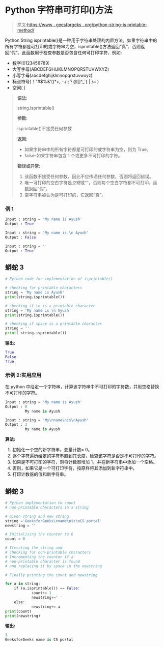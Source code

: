 # Python 字符串可打印()方法

> 原文:[https://www . geesforgeks . org/python-string-is printable-method/](https://www.geeksforgeeks.org/python-string-isprintable-method/)

Python String isprintable()是一种用于字符串处理的内置方法。如果字符串中的所有字符都是可打印的或字符串为空，isprintable()方法返回“真”，否则返回“假”。此函数用于检查参数是否包含任何可打印字符，例如:

*   数字(0123456789)
*   大写字母(ABCDEFGHIJKLMNOPQRSTUVWXYZ)
*   小写字母(abcdefghijklmnopqrstuvwxyz)
*   标点符号(！"#$%&'()*+, -./:;？@[\]^_`{ | }~ )
*   空间( )

> **语法:**
> 
> string.isprintable()
> 
> **参数:**
> 
> isprintable()不接受任何参数
> 
> **返回:**
> 
> *   如果字符串中的所有字符都是可打印的或字符串为空，则为 True。
> *   false–如果字符串包含 1 个或更多不可打印的字符。
> 
> **错误或异常:**
> 
> 1.  该函数不接受任何参数，因此不应传递任何参数，否则将返回错误。
> 2.  唯一可打印的空白字符是*空格*或“”，否则每个空白字符都不可打印，函数返回“假”。
> 3.  空字符串被认为是可打印的，它返回“真”。

### 例 1

```py
Input : string = 'My name is Ayush'
Output : True

Input : string = 'My name is \n Ayush'
Output : False

Input : string = ''
Output : True
```

## 蟒蛇 3

```py
# Python code for implementation of isprintable()

# checking for printable characters
string = 'My name is Ayush'
print(string.isprintable())

# checking if \n is a printable character
string = 'My name is \n Ayush'
print(string.isprintable())

# checking if space is a printable character
string = ''
print( string.isprintable())
```

**输出:**

```py
True
False
True
```

### 示例 2:实用**应用**

在 python 中给定一个字符串，计算该字符串中不可打印的字符数，并用空格替换不可打印的字符。

```py
Input : string = 'My name is Ayush'
Output : 0
         My name is Ayush

Input : string = 'My\nname\nis\nAyush'
Output : 3
         My name is Ayush
```

**算法:**

1.  初始化一个空的新字符串，变量计数= 0。
2.  逐个字符遍历给定的字符串直到其长度，检查该字符是否是不可打印的字符。
3.  如果是不可打印的字符，则将计数器增加 1，并在新字符串中添加一个空格。
4.  否则，如果它是一个可打印字符，按原样将其添加到新字符串中。
5.  打印计数器的值和新字符串。

## 蟒蛇 3

```py
# Python implementation to count 
# non-printable characters in a string

# Given string and new string
string ='GeeksforGeeks\nname\nis\nCS portal'
newstring = ''

# Initialising the counter to 0
count = 0

# Iterating the string and 
# checking for non-printable characters
# Incrementing the counter if a 
# non-printable character is found 
# and replacing it by space in the newstring

# Finally printing the count and newstring

for a in string:
    if (a.isprintable()) == False:
            count+= 1
            newstring+=' '
    else:
            newstring+= a
print(count)
print(newstring)
```

**输出:**

```py
3
GeeksforGeeks name is CS portal
```